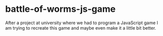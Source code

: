 # battle-of-worms-js-game
After a project at university where we had to program a JavaScript game I am trying to recreate this game and maybe even make it a little bit better.
